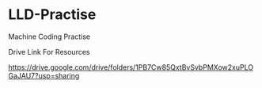 # LLD-Practise
Machine Coding Practise


Drive Link For Resources

https://drive.google.com/drive/folders/1PB7Cw85QxtBvSvbPMXow2xuPLOGaJAU7?usp=sharing
